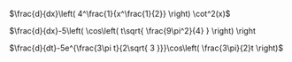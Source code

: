 $\frac{d}{dx}\left( 4^\frac{1}{x^\frac{1}{2}} \right) \cot^2(x)$

$\frac{d}{dx}-5\left( \cos\left( t\sqrt{ \frac{9\pi^2}{4} } \right) \right

$\frac{d}{dt}-5e^{\frac{3\pi t}{2\sqrt{ 3 }}}\cos\left( \frac{3\pi}{2}t \right)$
